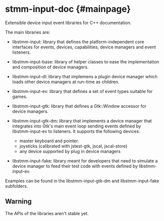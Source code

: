 stmm-input-doc                                                       {#mainpage}
==============

Extensible device input event libraries for C++ documentation.

The main libraries are:

- libstmm-input:
    library that defines the platform-independent core interfaces for
    events, devices, capabilities, device managers and event listeners.

- libstmm-input-base:
    library of helper classes to ease the implementation and composition of
    device managers.

- libstmm-input-dl:
    library that implemens a plugin device manager which loads other device managers
    at run-time as children.

- libstmm-input-ev:
    library that defines a set of event types suitable for games.

- libstmm-input-gtk:
    library that defines a Gtk::Window accessor for device managers.

- libstmm-input-gtk-dm:
    library that implements a device manager that integrates into Gtk's
    main event loop sending events defined by libstmm-input-ev to listeners.
    It supports the following devices:
    + master keyboard and pointer.
    + joysticks (calibrated with jstest-gtk, jscal, jscal-store)
    + any device supported by plug in device managers

- libstmm-input-fake:
    library meant for developers that need to simulate a device manager
    to feed their test code with events defined by libstmm-input-ev.


Examples can be found in the libstmm-input-gtk-dm and libstmm-input-fake subfolders.


Warning
-------
The APIs of the libraries aren't stable yet.
